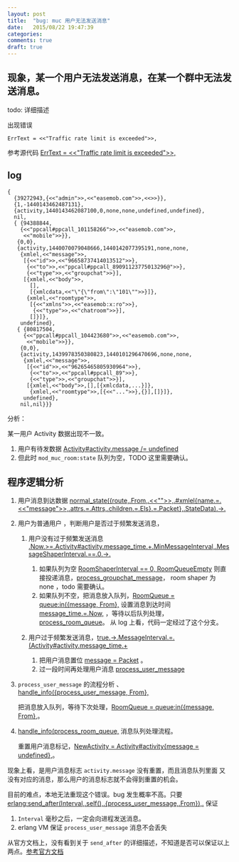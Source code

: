 ```yaml
---
layout: post
title:  "bug: muc 用户无法发送消息"
date:   2015/08/22 19:47:39
categories:
comments: true
draft: true
---
```


## 现象，某一个用户无法发送消息，在某一个群中无法发送消息。

todo: 详细描述

出现错误

```
ErrText = <<"Traffic rate limit is exceeded">>,
```

参考源代码 [ErrText = <<"Traffic rate limit is exceeded">>,](https://github.com/easemob/ejabberd/blob/f2c2175defbe1a253e56ec37e2f361460e345e65/src/mod_muc_room.erl#L188-#L188)

## log

```
{
  {39272943,{<<"admin">>,<<"easemob.com">>,<<>>}},
  {1,-1440143462487131},
  {activity,1440143462087100,0,none,none,undefined,undefined},
  nil,
  { {94388844,
    {<<"ppcall#ppcall_101158266">>,<<"easemob.com">>,
     <<"mobile">>}},
   {0,0},
   {activity,1440070079048666,1440142077395191,none,none,
    {xmlel,<<"message">>,
     [{<<"id">>,<<"96658737414013512">>},
      {<<"to">>,<<"ppcall#ppcall_89091123775013296@">>},
      {<<"type">>,<<"groupchat">>}],
     [{xmlel,<<"body">>,
       [],
       [{xmlcdata,<<"\"{\"from\":\"101\"">>}]},
      {xmlel,<<"roomtype">>,
       [{<<"xmlns">>,<<"easemob:x:ro">>},
        {<<"type">>,<<"chatroom">>}],
       []}]},
    undefined},
   { {80817504,
     {<<"ppcall#ppcall_104423680">>,<<"easemob.com">>,
      <<"mobile">>}},
    {0,0},
    {activity,1439978350380823,1440101296470696,none,none,
     {xmlel,<<"message">>,
      [{<<"id">>,<<"96265465805930964">>},
       {<<"to">>,<<"ppcall#ppcall_89">>},
       {<<"type">>,<<"groupchat">>}],
      [{xmlel,<<"body">>,[],[{xmlcdata,...}]},
       {xmlel,<<"roomtype">>,[{<<"...">>},{}],[]}]},
     undefined},
    nil,nil}}}
```

分析：

某一用户 Activity 数据出现不一致。

 1. 用户有待发数据 [Activity#activity.message /= undefined](https://github.com/easemob/ejabberd/blob/f2c2175defbe1a253e56ec37e2f361460e345e65/src/mod_muc_room.erl#L187-#L187)
 2. 但此时 `mod_muc_room:state` 队列为空，TODO 这里需要确认。


## 程序逻辑分析

1. 用户消息到达数据 [normal_state({route,.From,.<<"">>,.#xmlel{name.=.<<"message">>,.attrs.=.Attrs,.children.=.Els}.=.Packet},.StateData).->.](https://github.com/easemob/ejabberd/blob/f2c2175defbe1a253e56ec37e2f361460e345e65/src/mod_muc_room.erl#L166-#L171)

2. 用户为普通用户 ，判断用户是否过于频繁发送消息，

   1. 用户没有过于频繁发送消息 [.Now.>=.Activity#activity.message_time.+.MinMessageInterval,.MessageShaperInterval.==.0.->.](https://github.com/easemob/ejabberd/blob/f2c2175defbe1a253e56ec37e2f361460e345e65/src/mod_muc_room.erl#L194-#L197)
       1. 如果队列为空 [RoomShaperInterval == 0, RoomQueueEmpty](https://github.com/easemob/ejabberd/blob/f2c2175defbe1a253e56ec37e2f361460e345e65/src/mod_muc_room.erl#L201-#L201) 则直接投递消息，[process_groupchat_message](https://github.com/easemob/ejabberd/blob/f2c2175defbe1a253e56ec37e2f361460e345e65/src/mod_muc_room.erl#L211-#L211)， room shaper 为 none ，todo 需要确认。
       2. 如果队列不空，把消息放入队列，[RoomQueue = queue:in({message, From},](https://github.com/easemob/ejabberd/blob/f2c2175defbe1a253e56ec37e2f361460e345e65/src/mod_muc_room.erl#L227-#L227) 设置消息到达时间 [message_time.=.Now,](https://github.com/easemob/ejabberd/blob/f2c2175defbe1a253e56ec37e2f361460e345e65/src/mod_muc_room.erl#L222-#L223) ，等待以后队列处理，[process_room_queue](https://github.com/easemob/ejabberd/blob/f2c2175defbe1a253e56ec37e2f361460e345e65/src/mod_muc_room.erl#L217-#L217)。
       从 log 上看，代码一定经过了这个分支。

   2. 用户过于频繁发送消息，[true.->.MessageInterval.=.(Activity#activity.message_time.+](https://github.com/easemob/ejabberd/blob/f2c2175defbe1a253e56ec37e2f361460e345e65/src/mod_muc_room.erl#L236-#L237)
      1. 把用户消息置位 [message = Packet](https://github.com/easemob/ejabberd/blob/f2c2175defbe1a253e56ec37e2f361460e345e65/src/mod_muc_room.erl#L245-#L245) 。
      2. 过一段时间再处理用户消息 [process_user_message](https://github.com/easemob/ejabberd/blob/f2c2175defbe1a253e56ec37e2f361460e345e65/src/mod_muc_room.erl#L244-#L244)


1. `process_user_message` 的流程分析 、[handle_info({process_user_message, From},](https://github.com/easemob/ejabberd/blob/f2c2175defbe1a253e56ec37e2f361460e345e65/src/mod_muc_room.erl#L780-#L781)

   把消息放入队列，等待下次处理，[RoomQueue = queue:in({message, From},](https://github.com/easemob/ejabberd/blob/f2c2175defbe1a253e56ec37e2f361460e345e65/src/mod_muc_room.erl#L784-#L784)。

2. [handle_info(process_room_queue,](https://github.com/easemob/ejabberd/blob/f2c2175defbe1a253e56ec37e2f361460e345e65/src/mod_muc_room.erl#L792-#L792) 消息队列处理流程。

   重置用户消息标记，[NewActivity = Activity#activity{message = undefined},](https://github.com/easemob/ejabberd/blob/f2c2175defbe1a253e56ec37e2f361460e345e65/src/mod_muc_room.erl#L798-#L798)。

现象上看，是用户消息标志 `activity.message` 没有重置，而且消息队列里面
又没有对应的消息，那么用户的消息标志就不会得到重置的机会。

目前的难点，本地无法重现这个错误。bug 发生概率不高。只要 [erlang:send_after(Interval,.self(),.{process_user_message,.From}),.](https://github.com/easemob/ejabberd/blob/f2c2175defbe1a253e56ec37e2f361460e345e65/src/mod_muc_room.erl#L243-#L245) 保证

  1. `Interval` 毫秒之后，一定会向进程发送消息。
  2. erlang VM 保证 `process_user_message` 消息不会丢失

从官方文档上，没有看到关于 `send_after` 的详细描述，不知道是否可以保证以上两点。[参考官方文档](http://www.erlang.org/doc/man/erlang.html#send_after-4)
